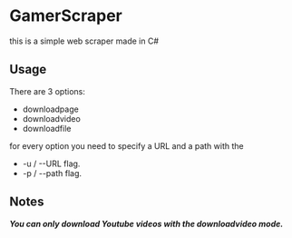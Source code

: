 # GamerScraper
this is a simple web scraper made in C#

## **Usage** 

There are 3 options:
- downloadpage
- downloadvideo
- downloadfile

for every option you need to specify a URL and a path with the 
- -u / --URL flag.
- -p / --path flag.

## **Notes**
***You can only download Youtube videos with the downloadvideo mode.***
